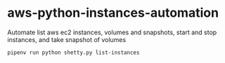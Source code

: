 # aws-python-instances-automation
Automate list aws ec2 instances, volumes and snapshots, start and stop instances, and take snapshot of volumes

`pipenv run python shetty.py list-instances`
